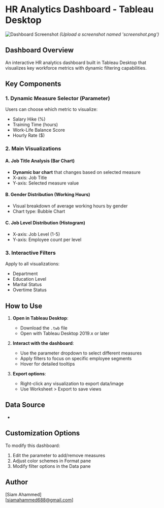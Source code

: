 # HR Analytics Dashboard - Tableau Desktop

![Dashboard Screenshot](screenshot.png) *(Upload a screenshot named 'screenshot.png')*

## Dashboard Overview
An interactive HR analytics dashboard built in Tableau Desktop that visualizes key workforce metrics with dynamic filtering capabilities.

## Key Components

### 1. Dynamic Measure Selector (Parameter)
Users can choose which metric to visualize:
- Salary Hike (%)
- Training Time (hours)
- Work-Life Balance Score
- Hourly Rate ($)

### 2. Main Visualizations

#### A. Job Title Analysis (Bar Chart)
- **Dynamic bar chart** that changes based on selected measure
- X-axis: Job Title
- Y-axis: Selected measure value

#### B. Gender Distribution (Working Hours)
- Visual breakdown of average working hours by gender
- Chart type: Bubble Chart

#### C. Job Level Distribution (Histogram)
- X-axis: Job Level (1-5)
- Y-axis: Employee count per level

### 3. Interactive Filters
Apply to all visualizations:
- Department
- Education Level
- Marital Status
- Overtime Status

## How to Use

1. **Open in Tableau Desktop**:
   - Download the `.twb` file
   - Open with Tableau Desktop 2019.x or later

2. **Interact with the dashboard**:
   - Use the parameter dropdown to select different measures
   - Apply filters to focus on specific employee segments
   - Hover for detailed tooltips

3. **Export options**:
   - Right-click any visualization to export data/image
   - Use Worksheet > Export to save views

## Data Source
- 


## Customization Options
To modify this dashboard:
1. Edit the parameter to add/remove measures
2. Adjust color schemes in Format pane
3. Modify filter options in the Data pane


## Author
[Siam Ahammed]  
[siamahammed688@gmail.com]  

